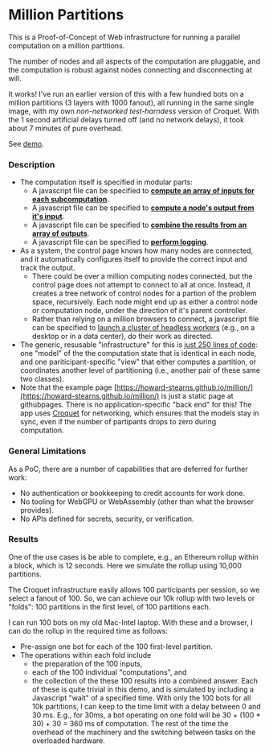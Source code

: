 # Million Partitions

This is a Proof-of-Concept of Web infrastructure for running a parallel computation on a million partitions.

The number of nodes and all aspects of the computation are pluggable, and the computation is robust against nodes connecting and disconnecting at will.

It works! I've run an earlier version of this with a few hundred bots on a million partitions (3 layers with 1000 fanout), all running in the same single image, with my own *non-networked* *test-harndess* version of Croquet. With the  1 second artificial delays turned off (and no network delays), it took about 7 minutes of pure overhead.

See [demo](https://howard-stearns.github.io/million/).

### Description

- The computation itself is specified in modular parts:
  - A javascript file can be specified to [**compute an array of inputs for each subcomputation**](demo-prepare.mjs).
  - A javascript file can be specified to [**compute a node's output from it's input**](demo-compute.mjs).
  - A javascript file can be specified to [**combine the results from an array of outputs**](demo-collect.mjs).
  - A javascript file can be specified to [**perform logging**](demo-logger.mjs).
- As a system, the control page knows how many nodes are connected, and it automatically configures itself to provide the correct input and track the output.
  - There could be over a million computing nodes connected, but the control page does not attempt to connect to all at once. Instead, it creates a tree network of control nodes for a partion of the problem space, recursively. Each node might end up as either a control node or computation node, under the direction of it's parent controller.
  - Rather than relying on a million browsers to connect, a javascript file can be specified to [launch a cluster of headless workers](bots.mjs) (e.g., on a desktop or in a data center), do their work as directed.
- The generic, resusable "infrastructure" for this is [just 250 lines of code](index.mjs): one "model" of the the computation state that is identical in each node, and one pariticipant-specific "view" that either computes a partition, or coordinates another level of partitioning (i.e., another pair of these same two classes). 
- Note that the example page [https://howard-stearns.github.io/million/](https://howard-stearns.github.io/million/) is just a static page at githubpages. There is no application-specific "back end" for this! The app uses [Croquet](https://croquet.io/docs/croquet/) for networking, which ensures that the models stay in sync, even if the number of partipants drops to zero during computation.

### General Limitations
As a PoC, there are a number of capabilities that are deferred for further work:

- No authentication or bookkeeping to credit accounts for work done.
- No tooling for WebGPU or WebAssembly (other than what the browser provides).
- No APIs defined for secrets, security, or verification.

### Results

One of the use cases is be able to complete, e.g., an Ethereum rollup within a block, which is 12 seconds.
Here we simulate the rollup using 10,000 partitions.

The Croquet infrastructure easily allows 100 participants per session, so we select a fanout of 100. So, we can achieve our 10k rollup with two levels or "folds": 100 partitions in the first level, of 100 partitions each.

I can run 100 bots on my old Mac-Intel laptop. With these and a browser, I can do the rollup in the required time as follows:

- Pre-assign one bot for each of the 100 first-level partition.
- The operations within each fold include
  - the preparation of the 100 inputs,
  - each of the 100 individual "computations", and
  - the collection of the these 100 results into a combined answer.
  Each of these is quite trivial in this demo, and is simulated by including a Javascript "wait" of a specified time. With only the 100 bots for all 10k partitions, I can keep to the time limit with a delay between 0 and 30 ms. E.g., for 30ms, a bot operating on one fold will be 30 + (100 * 30) + 30 = 360 ms of computation. The rest of the time the overhead of the machinery and the switching between tasks on the overloaded hardware.





